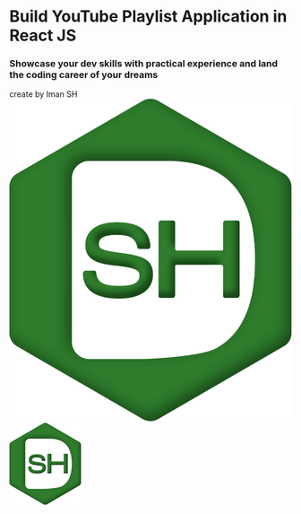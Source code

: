 # Build  YouTube Playlist Application in React JS


### Showcase your dev skills with practical experience and land the coding career of your dreams
create by Iman SH 
![alt text](https://github.com/iman-shahinnezhad/react-youtube-video-playlist//blob/main/src/assets/sh.png?raw=true)
<img src="https://github.com/iman-shahinnezhad/react-youtube-video-playlist//blob/main/src/assets/sh.png" width="128"/>
